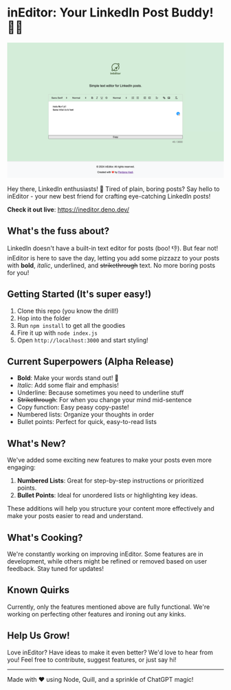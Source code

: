 # inEditor: Your LinkedIn Post Buddy! 📝✨

![inEditor in action](https://github.com/ceroberoz/inEditor/blob/meong/capture.png "inEditor - Alpha Release")

Hey there, LinkedIn enthusiasts! 👋 Tired of plain, boring posts? Say hello to inEditor - your new best friend for crafting eye-catching LinkedIn posts!

**Check it out live**: https://ineditor.deno.dev/

## What's the fuss about?
LinkedIn doesn't have a built-in text editor for posts (boo! 👎). But fear not! inEditor is here to save the day, letting you add some pizzazz to your posts with **bold**, *italic*, underlined, and ~~strikethrough~~ text. No more boring posts for you!

## Getting Started (It's super easy!)
1. Clone this repo (you know the drill!)
2. Hop into the folder
3. Run `npm install` to get all the goodies
4. Fire it up with `node index.js`
5. Open `http://localhost:3000` and start styling!

## Current Superpowers (Alpha Release)
- **Bold**: Make your words stand out! 💪
- *Italic*: Add some flair and emphasis!
- Underline: Because sometimes you need to underline stuff
- ~~Strikethrough~~: For when you change your mind mid-sentence
- Copy function: Easy peasy copy-paste!
- Numbered lists: Organize your thoughts in order
- Bullet points: Perfect for quick, easy-to-read lists

## What's New?
We've added some exciting new features to make your posts even more engaging:

1. **Numbered Lists**: Great for step-by-step instructions or prioritized points.
2. **Bullet Points**: Ideal for unordered lists or highlighting key ideas.

These additions will help you structure your content more effectively and make your posts easier to read and understand.

## What's Cooking?
We're constantly working on improving inEditor. Some features are in development, while others might be refined or removed based on user feedback. Stay tuned for updates!

## Known Quirks
Currently, only the features mentioned above are fully functional. We're working on perfecting other features and ironing out any kinks.

## Help Us Grow!
Love inEditor? Have ideas to make it even better? We'd love to hear from you! Feel free to contribute, suggest features, or just say hi!

---

Made with ❤️ using Node, Quill, and a sprinkle of ChatGPT magic!
